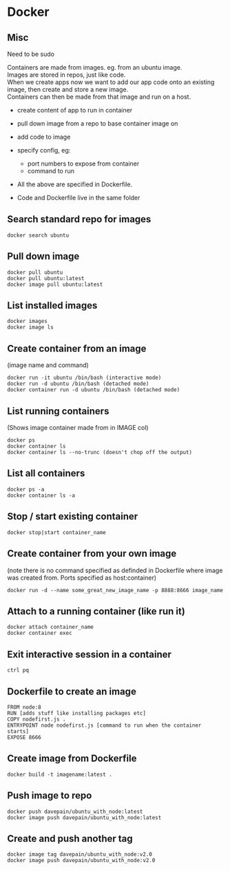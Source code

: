 # Docker

## Misc

Need to be sudo

Containers are made from images. eg. from an ubuntu image.  
Images are stored in repos, just like code.  
When we create apps now we want to add our app code onto an existing image, then create and store a new image.  
Containers can then be made from that image and run on a host.  

* create content of app to run in container
* pull down image from a repo to base container image on
* add code to image
* specify config, eg:
  * port numbers to expose from container
  * command to run

* All the above are specified in Dockerfile.
* Code and Dockerfile live in the same folder
  
## Search standard repo for images

    docker search ubuntu

## Pull down image

    docker pull ubuntu
    docker pull ubuntu:latest
    docker image pull ubuntu:latest

## List installed images

    docker images
    docker image ls

## Create container from an image
(image name and command)

    docker run -it ubuntu /bin/bash (interactive mode)
    docker run -d ubuntu /bin/bash (detached mode)
    docker container run -d ubuntu /bin/bash (detached mode)

## List running containers
(Shows image container made from in IMAGE col)

    docker ps
    docker container ls
    docker container ls --no-trunc (doesn't chop off the output)

## List all containers

    docker ps -a
    docker container ls -a

## Stop / start existing container

    docker stop|start container_name

## Create container from your own image
(note there is no command specified as definded in Dockerfile where image was created from. Ports specified as host:container)

    docker run -d --name some_great_new_image_name -p 8888:8666 image_name

## Attach to a running container (like run it)

    docker attach container_name
    docker container exec

## Exit interactive session in a container

    ctrl pq

## Dockerfile to create an image

    FROM node:8
    RUN [adds stuff like installing packages etc]
    COPY nodefirst.js .
    ENTRYPOINT node nodefirst.js [command to run when the container starts]
    EXPOSE 8666

## Create image from Dockerfile

    docker build -t imagename:latest .

## Push image to repo

    docker push davepain/ubuntu_with_node:latest
    docker image push davepain/ubuntu_with_node:latest
    
## Create and push another tag

    docker image tag davepain/ubuntu_with_node:v2.0
    docker image push davepain/ubuntu_with_node:v2.0
